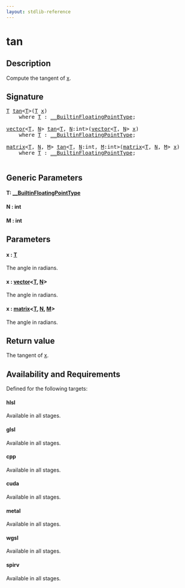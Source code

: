 ```yaml
---
layout: stdlib-reference
---
```


# tan

## Description

Compute the tangent of <span class='code'><a href="tan.html#decl-x" class="code_param">x</a></span>.



## Signature 

<pre>
<a href="tan.html#typeparam-T" class="code_type">T</a> <a href="tan.html">tan</a>&lt;<a href="tan.html#typeparam-T" class="code_type">T</a>&gt;(<a href="tan.html#typeparam-T" class="code_type">T</a> <a href="tan.html#decl-x" class="code_param">x</a>)
    <span class='code_keyword'>where</span> <a href="tan.html#typeparam-T" class="code_type">T</a> : <a href="index.html" class="code_type">__BuiltinFloatingPointType</a>;

<a href="index.html" class="code_type">vector</a>&lt;<a href="tan.html#typeparam-T" class="code_type">T</a>, <a href="tan.html#decl-N" class="code_var">N</a>&gt; <a href="tan.html">tan</a>&lt;<a href="tan.html#typeparam-T" class="code_type">T</a>, <a href="tan.html#decl-N" class="code_var">N</a>:<span class="code_keyword">int</span>&gt;(<a href="index.html" class="code_type">vector</a>&lt;<a href="tan.html#typeparam-T" class="code_type">T</a>, <a href="tan.html#decl-N" class="code_var">N</a>&gt; <a href="tan.html#decl-x" class="code_param">x</a>)
    <span class='code_keyword'>where</span> <a href="tan.html#typeparam-T" class="code_type">T</a> : <a href="index.html" class="code_type">__BuiltinFloatingPointType</a>;

<a href="index.html" class="code_type">matrix</a>&lt;<a href="tan.html#typeparam-T" class="code_type">T</a>, <a href="tan.html#decl-N" class="code_var">N</a>, <a href="tan.html#decl-M" class="code_var">M</a>&gt; <a href="tan.html">tan</a>&lt;<a href="tan.html#typeparam-T" class="code_type">T</a>, <a href="tan.html#decl-N" class="code_var">N</a>:<span class="code_keyword">int</span>, <a href="tan.html#decl-M" class="code_var">M</a>:<span class="code_keyword">int</span>&gt;(<a href="index.html" class="code_type">matrix</a>&lt;<a href="tan.html#typeparam-T" class="code_type">T</a>, <a href="tan.html#decl-N" class="code_var">N</a>, <a href="tan.html#decl-M" class="code_var">M</a>&gt; <a href="tan.html#decl-x" class="code_param">x</a>)
    <span class='code_keyword'>where</span> <a href="tan.html#typeparam-T" class="code_type">T</a> : <a href="index.html" class="code_type">__BuiltinFloatingPointType</a>;

</pre>

## Generic Parameters

####  <a id="typeparam-T"></a>T: [\_\_BuiltinFloatingPointType](../interfaces/0_builtinfloatingpointtype-029hm/index)
####  <a id="decl-N"></a>N  : int
####  <a id="decl-M"></a>M  : int

## Parameters

####  <a id="decl-x"></a>x  : [T](tan#typeparam-T)
The angle in radians.

####  <a id="decl-x"></a>x  : [vector](../types/vector/index)\<[T](../types/vector/index#typeparam-T), [N](../types/vector/index#decl-N)\>
The angle in radians.

####  <a id="decl-x"></a>x  : [matrix](../types/matrix/index)\<[T](../types/matrix/t-0), [N](../types/matrix/index#decl-N), [M](../types/matrix/index#decl-M)\>
The angle in radians.


## Return value
The tangent of <span class='code'><a href="tan.html#decl-x" class="code_param">x</a></span>.


## Availability and Requirements

Defined for the following targets:

#### hlsl
Available in all stages.

#### glsl
Available in all stages.

#### cpp
Available in all stages.

#### cuda
Available in all stages.

#### metal
Available in all stages.

#### wgsl
Available in all stages.

#### spirv
Available in all stages.



